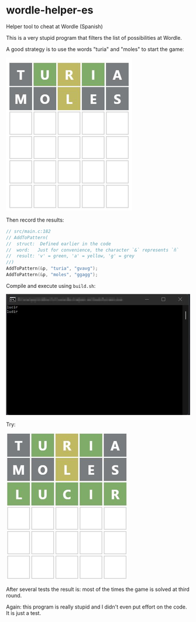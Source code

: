 # wordle-helper-es

Helper tool to cheat at Wordle (Spanish)

This is a very stupid program that filters the list of possibilities at Wordle.

A good strategy is to use the words "turia" and "moles" to start the game:

<img src="img/001.jpg"/>

Then record the results:

```C
// src/main.c:182
// AddToPattern(
//  struct:  Defined earlier in the code
//  word:   Just for convenience, the character `&` represents `ñ`
//  result: 'v' = green, 'a' = yellow, 'g' = grey
//)
AddToPattern(&p, "turia", "gvavg");
AddToPattern(&p, "moles", "ggagg");
```

Compile and execute using `build.sh`:

<img src="img/002.jpg"/>

Try:

<img src="img/003.jpg"/>

After several tests the result is: most of the times the game is solved at third round.

Again: this program is really stupid and I didn't even put effort on the code. It is just a test.
